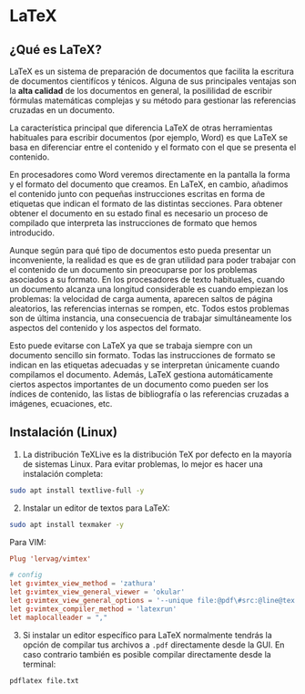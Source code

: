 # LaTeX

## ¿Qué es LaTeX?
LaTeX es un sistema de preparación de documentos que facilita la escritura de
documentos cientifícos y ténicos. Alguna de sus principales ventajas son la **alta
calidad** de los documentos en general, la posililidad de escribir fórmulas matemáticas
complejas y su método para gestionar las referencias cruzadas en un documento.

La característica principal que diferencia LaTeX de otras herramientas habituales para
escribir documentos (por ejemplo, Word) es que LaTeX se basa en diferenciar entre el
contenido y el formato con el que se presenta el contenido.

En procesadores como Word veremos directamente en la pantalla la forma y el formato del
documento que creamos. En LaTeX, en cambio, añadimos el contenido junto con pequeñas 
instrucciones escritas en forma de etiquetas que indican el formato de las distintas 
secciones. Para obtener obtener el documento en su estado final es necesario un proceso
de compilado que interpreta las instrucciones de formato que hemos introducido.

Aunque según para qué tipo de documentos esto pueda presentar un inconveniente, la
realidad es que es de gran utilidad para poder trabajar con el contenido de un 
documento sin preocuparse por los problemas asociados a su formato. En los procesadores
de texto habituales, cuando un documento alcanza una longitud considerable es cuando
empiezan los problemas: la velocidad de carga aumenta, aparecen saltos de página
aleatorios, las referencias internas se rompen, etc. Todos estos problemas son de
última instancia, una consecuencia de trabajar simultáneamente los aspectos del
contenido y los aspectos del formato.

Esto puede evitarse con LaTeX ya que se trabaja siempre con un documento sencillo sin
formato. Todas las instrucciones de formato se indican en las etiquetas adecuadas y se
interpretan únicamente cuando compilamos el documento. Además, LaTeX gestiona
automáticamente ciertos aspectos importantes de un documento como pueden ser los
índices de contenido, las listas de bibliografía o las referencias cruzadas a imágenes,
ecuaciones, etc.

## Instalación (Linux)
1. La distribución TeXLive es la distribución TeX por defecto en la mayoría de sistemas
Linux. Para evitar problemas, lo mejor es hacer una instalación completa:
```bash
sudo apt install textlive-full -y
```

2. Instalar un editor de textos para LaTeX:
```bash
sudo apt install texmaker -y
```

Para VIM:
```conf
Plug 'lervag/vimtex'

# config
let g:vimtex_view_method = 'zathura'
let g:vimtex_view_general_viewer = 'okular'
let g:vimtex_view_general_options = '--unique file:@pdf\#src:@line@tex'
let g:vimtex_compiler_method = 'latexrun'
let maplocalleader = ","
```

3. Si instalar un editor específico para LaTeX normalmente tendrás la opción de
compilar tus archivos a `.pdf` directamente desde la GUI. En caso contrario también
es posible compilar directamente desde la terminal:
```bash
pdflatex file.txt
```
